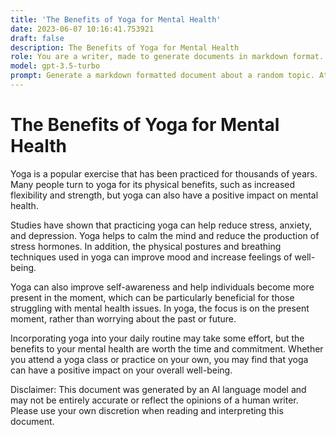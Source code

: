 ```yaml
---
title: 'The Benefits of Yoga for Mental Health'
date: 2023-06-07 10:16:41.753921
draft: false
description: The Benefits of Yoga for Mental Health
role: You are a writer, made to generate documents in markdown format. It is very important that all of the documents you generate are in valid markdown format.
model: gpt-3.5-turbo
prompt: Generate a markdown formatted document about a random topic. At the bottom, include a disclaimer explaining that the document was generated by you. The first line of the document should be the title. Make sure that the entire document is in proper markdown format, using a mix of various tags to make the document visually appealing.
---
```


# The Benefits of Yoga for Mental Health

Yoga is a popular exercise that has been practiced for thousands of years. Many people turn to yoga for its physical benefits, such as increased flexibility and strength, but yoga can also have a positive impact on mental health.

Studies have shown that practicing yoga can help reduce stress, anxiety, and depression. Yoga helps to calm the mind and reduce the production of stress hormones. In addition, the physical postures and breathing techniques used in yoga can improve mood and increase feelings of well-being.

Yoga can also improve self-awareness and help individuals become more present in the moment, which can be particularly beneficial for those struggling with mental health issues. In yoga, the focus is on the present moment, rather than worrying about the past or future.

Incorporating yoga into your daily routine may take some effort, but the benefits to your mental health are worth the time and commitment. Whether you attend a yoga class or practice on your own, you may find that yoga can have a positive impact on your overall well-being.

Disclaimer: This document was generated by an AI language model and may not be entirely accurate or reflect the opinions of a human writer. Please use your own discretion when reading and interpreting this document.